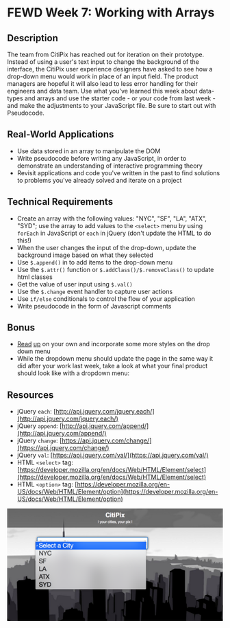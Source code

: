 # FEWD Week 7: Working with Arrays

## Description

The team from CitiPix has reached out for iteration on their prototype.  Instead of using a user's text input to change the background of the interface, the CitiPix user experience designers have asked to see how a drop-down menu would work in place of an input field.  The product managers are hopeful it will also lead to less error handling for their engineers and data team.  Use what you've learned this week about data-types and arrays and use the starter code - or your code from last week - and make the adjustments to your JavaScript file. Be sure to start out with Pseudocode.

## Real-World Applications

- Use data stored in an array to manipulate the DOM
- Write pseudocode before writing any JavaScript, in order to demonstrate an understanding of interactive programming theory
- Revisit applications and code you've written in the past to find solutions to problems you've already solved and iterate on a project

## Technical Requirements

- Create an array with the following values: "NYC", "SF", "LA", "ATX", "SYD"; use the array to add values to the `<select>` menu by using `forEach` in JavaScript or `each` in jQuery (don't update the HTML to do this!)
- When the user changes the input of the drop-down, update the background image based on what they selected
- Use `$.append()` in to add items to the drop-down menu
- Use the `$.attr()` function or `$.addClass()/$.removeClass()` to update html classes
- Get the value of user input using `$.val()`
- Use the `$.change` event handler to capture user actions
- Use `if/else` conditionals to control the flow of your application
- Write pseudocode in the form of Javascript comments

## Bonus

- [Read](http://bavotasan.com/2011/style-select-box-using-only-css/) [up](https://css-tricks.com/dropdown-default-styling/) on your own and incorporate some more styles on the drop down menu
- While the dropdown menu should update the page in the same way it did after your work last week, take a look at what your final product should look like with a dropdown menu:

## Resources

- jQuery `each`: [http://api.jquery.com/jquery.each/](http://api.jquery.com/jquery.each/)
- jQuery `append`: [http://api.jquery.com/append/](http://api.jquery.com/append/)
- jQuery `change`: [https://api.jquery.com/change/](https://api.jquery.com/change/)
- jQuery `val`: [https://api.jquery.com/val/](https://api.jquery.com/val/)
- HTML `<select>` tag: [https://developer.mozilla.org/en/docs/Web/HTML/Element/select](https://developer.mozilla.org/en/docs/Web/HTML/Element/select)
- HTML `<option>` tag: [https://developer.mozilla.org/en-US/docs/Web/HTML/Element/option](https://developer.mozilla.org/en-US/docs/Web/HTML/Element/option)

![Deliverable](citipix_solution_week6.png)
